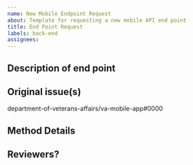 ```yaml
---
name: New Mobile Endpoint Request
about: Template for requesting a new mobile API end point
title: End Point Request
labels: back-end
assignees:
--- 
```


## Description of end point
<!-- Please include a description of the endpoint and context. Why is this endpoint needed? What service is it pulling from and where does it fit in the mobile app? The description should be more
than a link to an issue.  -->


## Original issue(s)
department-of-veterans-affairs/va-mobile-app#0000


## Method Details
<!-- Fill out as much of this as possible. If you do not know of it it requires some discovery, please indicate that.

- [ ] Method: POST_PUT_GET_DELETE_ETC?
- [ ] Body/Params: add json or schema here
- [ ] Response: What should it return? Is there a schema or do we need to decide once we have the payload shape?
- [ ] What existing endpoints/resources does it leverage: Does this use a known endpoint in vets-api or approximate that? Does it call an EVSS or VAOS endpoint? What is that endpoint or do we need to find it?
  -->

## Reviewers?
<!-- add reviewers if you need -->
